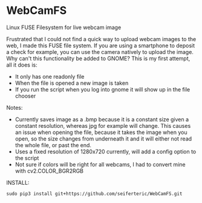 # WebCamFS
Linux FUSE Filesystem for live webcam image

Frustrated that I could not find a quick way to upload webcam images to the web, I made this FUSE file system. If you are using a smartphone to deposit a check for example, you can use the camera natively to upload the image. Why can't this functionality be added to GNOME? This is my first attempt, all it does is:

- It only has one readonly file
- When the file is opened a new image is taken
- If you run the script when you log into gnome it will show up in the file chooser


Notes:
- Currently saves image as a .bmp because it is a constant size given a constant resolution, whereas jpg for example will change. This causes an issue when opening the file, because it takes the image when you open, so the size changes from underneath it and it will either not read the whole file, or past the end.
- Uses a fixed resolution of 1280x720 currently, will add a config option to the script
- Not sure if colors will be right for all webcams, I had to convert mine with cv2.COLOR_BGR2RGB

INSTALL:

`sudo pip3 install git+https://github.com/seiferteric/WebCamFS.git`
